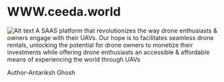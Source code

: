 # WWW.ceeda.world
![Alt text](ceeda.world\CeedaWorldFontLogoRemoveBG.png.png)
A SAAS platform that revolutionizes the way drone enthusiasts &amp;  owners engage with their UAVs. Our hope is to facilitates seamless drone rentals, unlocking the potential for drone owners to monetize their investments while offering drone enthusiasts an accessible &amp; affordable means of experiencing the world through UAVs

Author-Antariksh Ghosh